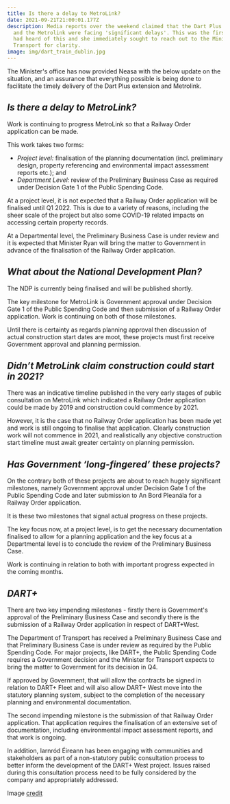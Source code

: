 ```yaml
---
title: Is there a delay to MetroLink?
date: 2021-09-21T21:00:01.177Z
description: Media reports over the weekend claimed that the Dart Plus extension
  and the Metrolink were facing 'significant delays'. This was the first Neasa
  had heard of this and she immediately sought to reach out to the Minister for
  Transport for clarity.
image: img/dart_train_dublin.jpg
---
```

The Minister's office has now provided Neasa with the below update on the situation, and an assurance that everything possible is being done to facilitate the timely delivery of the Dart Plus extension and Metrolink.

## ***Is there a delay to MetroLink?***

Work is continuing to progress MetroLink so that a Railway Order application can be made.

This work takes two forms:

* *Project level:* finalisation of the planning documentation (incl. preliminary design, property referencing and environmental impact assessment reports etc.); and
* *Department Level:* review of the Preliminary Business Case as required under Decision Gate 1 of the Public Spending Code.

At a project level, it is not expected that a Railway Order application will be finalised until Q1 2022. This is due to a variety of reasons, including the sheer scale of the project but also some COVID-19 related impacts on accessing certain property records.

At a Departmental level, the Preliminary Business Case is under review and it is expected that Minister Ryan will bring the matter to Government in advance of the finalisation of the Railway Order application.

## ***What about the National Development Plan?***

The NDP is currently being finalised and will be published shortly.

The key milestone for MetroLink is Government approval under Decision Gate 1 of the Public Spending Code and then submission of a Railway Order application. Work is continuing on both of those milestones.

Until there is certainty as regards planning approval then discussion of actual construction start dates are moot, these projects must first receive Government approval and planning permission.

## ***Didn’t MetroLink claim construction could start in 2021?***

There was an indicative timeline published in the very early stages of public consultation on MetroLink which indicated a Railway Order application could be made by 2019 and construction could commence by 2021.

However, it is the case that no Railway Order application has been made yet and work is still ongoing to finalise that application. Clearly construction work will not commence in 2021, and realistically any objective construction start timeline must await greater certainty on planning permission.

## ***Has Government ‘long-fingered’ these projects?***

On the contrary both of these projects are about to reach hugely significant milestones, namely Government approval under Decision Gate 1 of the Public Spending Code and later submission to An Bord Pleanála for a Railway Order application.

It is these two milestones that signal actual progress on these projects.

The key focus now, at a project level, is to get the necessary documentation finalised to allow for a planning application and the key focus at a Departmental level is to conclude the review of the Preliminary Business Case.

Work is continuing in relation to both with important progress expected in the coming months.

## ***DART+***

There are two key impending milestones - firstly there is Government's approval of the Preliminary Business Case and secondly there is the submission of a Railway Order application in respect of DART+West.

The Department of Transport has received a Preliminary Business Case and that Preliminary Business Case is under review as required by the Public Spending Code. For major projects, like DART+, the Public Spending Code requires a Government decision and the Minister for Transport expects to bring the matter to Government for its decision in Q4.

If approved by Government, that will allow the contracts be signed in relation to DART+ Fleet and will also allow DART+ West move into the statutory planning system, subject to the completion of the necessary planning and environmental documentation.

The second impending milestone is the submission of that Railway Order application. That application requires the finalisation of an extensive set of documentation, including environmental impact assessment reports, and that work is ongoing.

In addition, Iarnród Éireann has been engaging with communities and stakeholders as part of a non-statutory public consultation process to better inform the development of the DART+ West project. Issues raised during this consultation process need to be fully considered by the company and appropriately addressed.

Image [credit](https://commons.wikimedia.org/wiki/File:Dart_Train_at_Connolly_Station,_Dublin._-_panoramio.jpg)